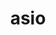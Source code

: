 ---
title: "asio"
layout: cache
categories: [package, v0.19]
meta: {"versions": ["1.16.1", "1.21.0"], "compilers": ["gcc@=11.1.0", "oneapi@=2022.1.0"], "oss": ["ubuntu20.04"], "platforms": ["linux"], "targets": ["x86_64"], "stacks": ["e4s", "e4s-oneapi"], "num_specs": 3, "num_specs_by_stack": {"e4s": 2, "e4s-oneapi": 1}}
spec_details: [{"hash": "zffhnoa2zlhtb5tizavta4lcsaeg32tr", "compiler": "gcc@=11.1.0", "versions": ["1.21.0"], "os": "ubuntu20.04", "platform": "linux", "target": "x86_64", "variants": ["~boost_coroutine", "~boost_regex", "build_system=autotools", "cxxstd=17", "~separate_compilation"], "stacks": ["e4s"], "size": "-", "tarball": "https://binaries.spack.io/releases/v0.19/build_cache/linux-ubuntu20.04-x86_64/gcc-11.1.0/asio-1.21.0/linux-ubuntu20.04-x86_64-gcc-11.1.0-asio-1.21.0-zffhnoa2zlhtb5tizavta4lcsaeg32tr.spack"}, {"hash": "zmdlrmgeacuze5t4x4blkzjz3lbinxr2", "compiler": "gcc@=11.1.0", "versions": ["1.16.1"], "os": "ubuntu20.04", "platform": "linux", "target": "x86_64", "variants": ["~boost_coroutine", "~boost_regex", "build_system=autotools", "cxxstd=17", "~separate_compilation"], "stacks": ["e4s"], "size": "-", "tarball": "https://binaries.spack.io/releases/v0.19/build_cache/linux-ubuntu20.04-x86_64/gcc-11.1.0/asio-1.16.1/linux-ubuntu20.04-x86_64-gcc-11.1.0-asio-1.16.1-zmdlrmgeacuze5t4x4blkzjz3lbinxr2.spack"}, {"hash": "6ptl3r3bybae6tk5osnlsaf7s34htqxg", "compiler": "oneapi@=2022.1.0", "versions": ["1.21.0"], "os": "ubuntu20.04", "platform": "linux", "target": "x86_64", "variants": ["~boost_coroutine", "~boost_regex", "build_system=autotools", "cxxstd=17", "~separate_compilation"], "stacks": ["e4s-oneapi"], "size": "-", "tarball": "https://binaries.spack.io/releases/v0.19/build_cache/linux-ubuntu20.04-x86_64/oneapi-2022.1.0/asio-1.21.0/linux-ubuntu20.04-x86_64-oneapi-2022.1.0-asio-1.21.0-6ptl3r3bybae6tk5osnlsaf7s34htqxg.spack"}]
---